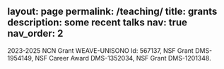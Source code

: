 layout: page
permalink: /teaching/
title: grants
description: some recent talks
nav: true
nav_order: 2
---
2023-2025 NCN Grant WEAVE-UNISONO Id: 567137, 
NSF Grant DMS-1954149, 
NSF Career Award DMS-1352034, 
NSF Grant DMS-1201348.

